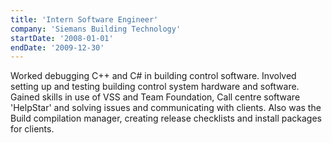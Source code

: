 ```yaml
---
title: 'Intern Software Engineer'
company: 'Siemans Building Technology'
startDate: '2008-01-01'
endDate: '2009-12-30'
---
```


Worked debugging C++ and C# in building control software. Involved setting up and testing building control system hardware and software. Gained skills in use of VSS and Team Foundation, Call centre software 'HelpStar' and solving issues and communicating with clients. Also was the Build compilation manager, creating release checklists and install packages for clients.
